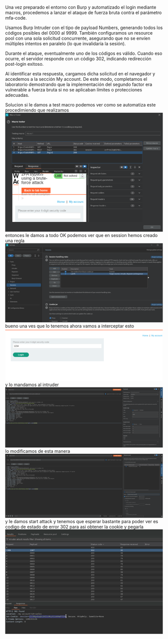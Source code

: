 Una vez preparado el entorno con Burp y automatizado el login mediante macros, procedemos a lanzar el ataque de fuerza bruta contra el parámetro mfa-code.

Usamos Burp Intruder con el tipo de payload Numbers, generando todos los códigos posibles del 0000 al 9999. También configuramos un resource pool con una sola solicitud concurrente, asegurando que no se envíen múltiples intentos en paralelo (lo que invalidaría la sesión).

Durante el ataque, eventualmente uno de los códigos es válido. Cuando eso ocurre, el servidor responde con un código 302, indicando redirección post-login exitoso.

Al identificar esta respuesta, cargamos dicha solicitud en el navegador y accedemos a la sección My account. De este modo, completamos el laboratorio demostrando que la implementación del segundo factor era vulnerable a fuerza bruta si no se aplicaban límites o protecciones adecuadas.

Solucion
si le damos a test macro podemos ver como se automatiza este procedimiendo que realizamos
![Pasted_image_20250820232240.png](Imagenes/Pasted_image_20250820232240.png)
entonces le damos a todo OK
podemos ver que en session hemos creado una regla
![Pasted_image_20250820232356.png](Imagenes/Pasted_image_20250820232356.png)
bueno una ves que lo tenemos ahora vamos a interceptar esto
![Pasted_image_20250820232553.png](Imagenes/Pasted_image_20250820232553.png)
y lo mandamos al intruder
![Pasted_image_20250820232855.png](Imagenes/Pasted_image_20250820232855.png)
lo modificamos de esta manera
![Pasted_image_20250820233051.png](Imagenes/Pasted_image_20250820233051.png)
y le damos start attack
y tenemos que esperar bastante para poder ver es codigo de estado de error 302 para asi obtener la cookie y pegarla
![Pasted_image_20250820233331.png](Imagenes/Pasted_image_20250820233331.png)

